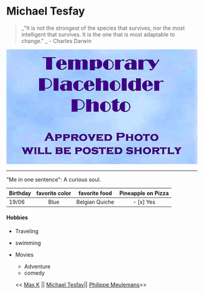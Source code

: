 # Michael Tesfay

> _"It is not the strongest of the species that survives,
nor the most intelligent that survives.
It is the one that is most adaptable to change." 
_ - Charles Darwin

![Temporary picture -Place holder](tempo-photo.png)

----------------------------------

"Me in one sentence": A curious soul.


| Birthday      |    favorite color     | favorite food | Pineapple on Pizza
| ------------- |:-------------:| ------------- |:-------------:|
|19/06          | Blue| Belgian Quiche  |    - [x] Yes |



#### Hobbies 

- Traveling
- swimming 
- Movies
  - Adventure
  - comedy 


  << [Max K](https://github.com/coreinside5/markdown-challenge/blob/85b31c2bed8f030d43a57ec96c896887c0d7183d/README.md) || [Michael Tesfay](https://github.com/Mika215/markdown-challange/blob/main/personal-intro.md)|| [Philippe Meulemans](https://github.com/Laverdure77/markdown-challenge/blob/main/README.md)>>

